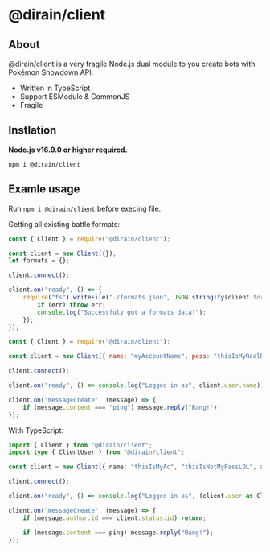 # @dirain/client

## About

@dirain/client is a very fragile Node.js dual module to you create bots with Pokémon Showdown API.

-   Written in TypeScript
-   Support ESModule & CommonJS
-   Fragile

## Instlation

**Node.js v16.9.0 or higher required.**

```sh-session
npm i @dirain/client
```

## Examle usage

Run `npm i @dirain/client` before execing file.

Getting all existing battle formats:

```js
const { Client } = require("@dirain/client");

const client = new Client({});
let formats = {};

client.connect();

client.on("ready", () => {
    require("fs").writeFile("./formats.json", JSON.stringify(client.formats, null, 4), (err) => {
        if (err) throw err;
        console.log("Successfuly got a formats data!");
    });
});
```

```js
const { Client } = require("@dirain/client");

const client = new Client({ name: "myAccountName", pass: "thisIsMyRealPassWord", autoJoin: ["botdevelopment"] });

client.connect();

client.on("ready", () => console.log("Logged in as", client.user.name));

client.on("messageCreate", (message) => {
    if (message.content === "ping") message.reply("Bang!");
});
```

With TypeScript:

```ts
import { Client } from "@dirain/client";
import type { ClientUser } from "@dirain/client";

const client = new Client({ name: "thisIsMyAc", "thisIsNotMyPassLOL", autoJoin: ["botdevelopment"] });

client.connect();

client.on("ready", () => console.log("Logged in as", (client.user as ClientUser)?.name);

client.on("messageCreate", (message) => {
    if (message.author.id === client.status.id) return;

    if (message.content === ping) message.reply("Bang!");
});
```
